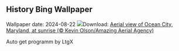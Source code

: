 ## History Bing Wallpaper
Wallpaper date: 2024-08-22
![](https://www.bing.com/th?id=OHR.OceanCityMD_EN-IN0871145545_UHD.jpg&w=1000)Download: [Aerial view of Ocean City, Maryland, at sunrise (© Kevin Olson/Amazing Aerial Agency)](https://www.bing.com/th?id=OHR.OceanCityMD_EN-IN0871145545_UHD.jpg)

Auto get programm by LtgX
